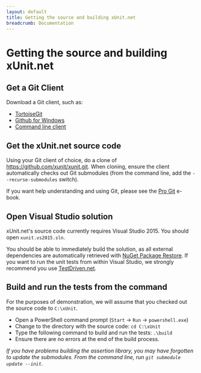 ```yaml
---
layout: default
title: Getting the source and building xUnit.net
breadcrumb: Documentation
---
```

# Getting the source and building xUnit.net

## Get a Git Client

Download a Git client, such as:

* [TortoiseGit](http://code.google.com/p/tortoisegit/downloads/list)
* [Github for Windows](http://windows.github.com/)
* [Command line client](http://code.google.com/p/msysgit/downloads/list)

## Get the xUnit.net source code

Using your Git client of choice, do a clone of <https://github.com/xunit/xunit.git>. When cloning, ensure the client automatically checks out Git submodules (from the command line, add the `--recurse-submodules` switch).

If you want help understanding and using Git, please see the [Pro Git](http://learn.github.com/p/intro.html) e-book.

## Open Visual Studio solution

xUnit.net's source code currently requires Visual Studio 2015. You should open
`xunit.vs2015.sln`.

You should be able to immediately build the solution, as all external dependencies are automatically retrieved with
[NuGet Package Restore](http://docs.nuget.org/docs/workflows/using-nuget-without-committing-packages). If you want to
run the unit tests from within Visual Studio, we strongly recommend you use [TestDriven.net](http://www.testdriven.net/).

## Build and run the tests from the command

For the purposes of demonstration, we will assume that you checked out the source code to `C:\xUnit`.

* Open a PowerShell command prompt (`Start` -> `Run` -> `powershell.exe`)
* Change to the directory with the source code: `cd C:\xUnit`
* Type the following command to build and run the tests: `.\build`
* Ensure there are no errors at the end of the build process.

_If you have problems building the assertion library, you may have forgotten to update the submodules. From the command line, run `git submodule update --init`._
